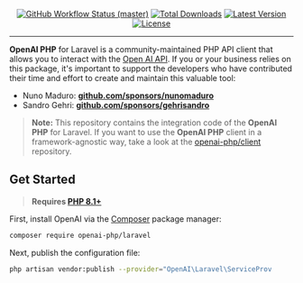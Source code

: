 <p align="center">
    <p align="center">
        <a href="https://github.com/openai-php/laravel/actions"><img alt="GitHub Workflow Status (master)" src="https://img.shields.io/github/actions/workflow/status/openai-php/laravel/tests.yml?branch=main&label=tests&style=round-square"></a>
        <a href="https://packagist.org/packages/openai-php/laravel"><img alt="Total Downloads" src="https://img.shields.io/packagist/dt/openai-php/laravel"></a>
        <a href="https://packagist.org/packages/openai-php/laravel"><img alt="Latest Version" src="https://img.shields.io/packagist/v/openai-php/laravel"></a>
        <a href="https://packagist.org/packages/openai-php/laravel"><img alt="License" src="https://img.shields.io/github/license/openai-php/laravel"></a>
    </p>
</p>

------
**OpenAI PHP** for Laravel is a community-maintained PHP API client that allows you to interact with the [Open AI API](https://beta.openai.com/docs/api-reference/introduction). If you or your business relies on this package, it's important to support the developers who have contributed their time and effort to create and maintain this valuable tool:

- Nuno Maduro: **[github.com/sponsors/nunomaduro](https://github.com/sponsors/nunomaduro)**
- Sandro Gehri: **[github.com/sponsors/gehrisandro](https://github.com/sponsors/gehrisandro)**

> **Note:** This repository contains the integration code of the **OpenAI PHP** for Laravel. If you want to use the **OpenAI PHP** client in a framework-agnostic way, take a look at the [openai-php/client](https://github.com/openai-php/client) repository.

## Get Started

> **Requires [PHP 8.1+](https://php.net/releases/)**

First, install OpenAI via the [Composer](https://getcomposer.org/) package manager:

```bash
composer require openai-php/laravel
```

Next, publish the configuration file:

```bash
php artisan vendor:publish --provider="OpenAI\Laravel\ServiceProv